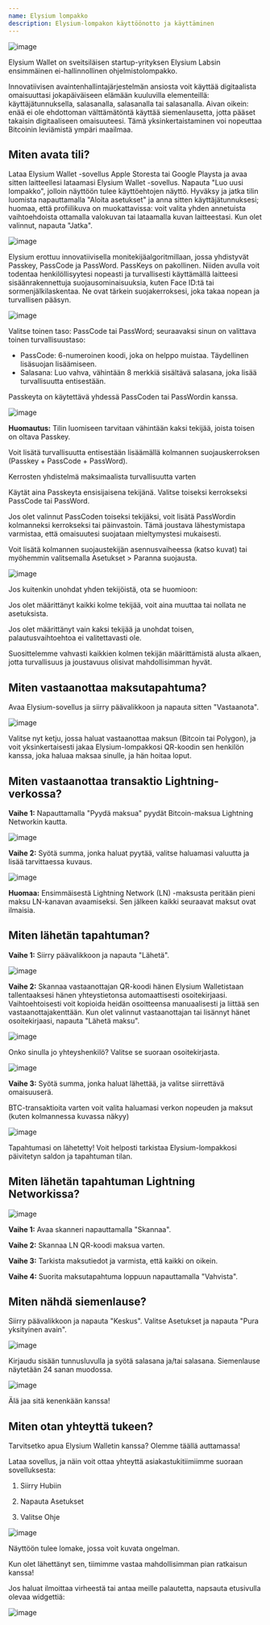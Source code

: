 ```yaml
---
name: Elysium lompakko
description: Elysium-lompakon käyttöönotto ja käyttäminen
---
```

![image](assets/cover.webp)

Elysium Wallet on sveitsiläisen startup-yrityksen Elysium Labsin ensimmäinen ei-hallinnollinen ohjelmistolompakko.

Innovatiivisen avaintenhallintajärjestelmän ansiosta voit käyttää digitaalista omaisuuttasi jokapäiväiseen elämään kuuluvilla elementeillä: käyttäjätunnuksella, salasanalla, salasanalla tai salasanalla. Aivan oikein: enää ei ole ehdottoman välttämätöntä käyttää siemenlausetta, jotta pääset takaisin digitaaliseen omaisuuteesi. Tämä yksinkertaistaminen voi nopeuttaa Bitcoinin leviämistä ympäri maailmaa.

## Miten avata tili?

Lataa Elysium Wallet -sovellus Apple Storesta tai Google Playsta ja avaa sitten laitteellesi lataamasi Elysium Wallet -sovellus. Napauta "Luo uusi lompakko", jolloin näyttöön tulee käyttöehtojen näyttö. Hyväksy ja jatka tilin luomista napauttamalla "Aloita asetukset" ja anna sitten käyttäjätunnuksesi; huomaa, että profiilikuva on muokattavissa: voit valita yhden annetuista vaihtoehdoista ottamalla valokuvan tai lataamalla kuvan laitteestasi. Kun olet valinnut, napauta "Jatka".

![image](assets/en/02.webp)

Elysium erottuu innovatiivisella monitekijäalgoritmillaan, jossa yhdistyvät Passkey, PassCode ja PassWord. PassKeys on pakollinen. Niiden avulla voit todentaa henkilöllisyytesi nopeasti ja turvallisesti käyttämällä laitteesi sisäänrakennettuja suojausominaisuuksia, kuten Face ID:tä tai sormenjälkilaskentaa. Ne ovat tärkein suojakerroksesi, joka takaa nopean ja turvallisen pääsyn.

![image](assets/en/03.webp)

Valitse toinen taso: PassCode tai PassWord; seuraavaksi sinun on valittava toinen turvallisuustaso:


- PassCode: 6-numeroinen koodi, joka on helppo muistaa. Täydellinen lisäsuojan lisäämiseen.
- Salasana: Luo vahva, vähintään 8 merkkiä sisältävä salasana, joka lisää turvallisuutta entisestään.

Passkeyta on käytettävä yhdessä PassCoden tai PassWordin kanssa.

![image](assets/en/04.webp)

**Huomautus:** Tilin luomiseen tarvitaan vähintään kaksi tekijää, joista toisen on oltava Passkey.

Voit lisätä turvallisuutta entisestään lisäämällä kolmannen suojauskerroksen (Passkey + PassCode + PassWord).

Kerrosten yhdistelmä maksimaalista turvallisuutta varten

Käytät aina Passkeyta ensisijaisena tekijänä. Valitse toiseksi kerrokseksi PassCode tai PassWord.

Jos olet valinnut PassCoden toiseksi tekijäksi, voit lisätä PassWordin kolmanneksi kerrokseksi tai päinvastoin. Tämä joustava lähestymistapa varmistaa, että omaisuutesi suojataan mieltymystesi mukaisesti.

Voit lisätä kolmannen suojaustekijän asennusvaiheessa (katso kuvat) tai myöhemmin valitsemalla Asetukset > Paranna suojausta.

![image](assets/en/05.webp)

Jos kuitenkin unohdat yhden tekijöistä, ota se huomioon:

Jos olet määrittänyt kaikki kolme tekijää, voit aina muuttaa tai nollata ne asetuksista.

Jos olet määrittänyt vain kaksi tekijää ja unohdat toisen, palautusvaihtoehtoa ei valitettavasti ole.

Suosittelemme vahvasti kaikkien kolmen tekijän määrittämistä alusta alkaen, jotta turvallisuus ja joustavuus olisivat mahdollisimman hyvät.

## Miten vastaanottaa maksutapahtuma?

Avaa Elysium-sovellus ja siirry päävalikkoon ja napauta sitten "Vastaanota".

![image](assets/en/06.webp)

Valitse nyt ketju, jossa haluat vastaanottaa maksun (Bitcoin tai Polygon), ja voit yksinkertaisesti jakaa Elysium-lompakkosi QR-koodin sen henkilön kanssa, joka haluaa maksaa sinulle, ja hän hoitaa loput.

## Miten vastaanottaa transaktio Lightning-verkossa?

**Vaihe 1:** Napauttamalla "Pyydä maksua" pyydät Bitcoin-maksua Lightning Networkin kautta.

![image](assets/en/07.webp)

**Vaihe 2:** Syötä summa, jonka haluat pyytää, valitse haluamasi valuutta ja lisää tarvittaessa kuvaus.

![image](assets/en/08.webp)

**Huomaa:** Ensimmäisestä Lightning Network (LN) -maksusta peritään pieni maksu LN-kanavan avaamiseksi. Sen jälkeen kaikki seuraavat maksut ovat ilmaisia.

## Miten lähetän tapahtuman?

**Vaihe 1:** Siirry päävalikkoon ja napauta "Lähetä".

![image](assets/en/09.webp)

**Vaihe 2:** Skannaa vastaanottajan QR-koodi hänen Elysium Walletistaan tallentaaksesi hänen yhteystietonsa automaattisesti osoitekirjaasi. Vaihtoehtoisesti voit kopioida heidän osoitteensa manuaalisesti ja liittää sen vastaanottajakenttään. Kun olet valinnut vastaanottajan tai lisännyt hänet osoitekirjaasi, napauta "Lähetä maksu".

![image](assets/en/10.webp)

Onko sinulla jo yhteyshenkilö? Valitse se suoraan osoitekirjasta.

![image](assets/en/11.webp)

**Vaihe 3:** Syötä summa, jonka haluat lähettää, ja valitse siirrettävä omaisuuserä.

BTC-transaktioita varten voit valita haluamasi verkon nopeuden ja maksut (kuten kolmannessa kuvassa näkyy)

![image](assets/en/12.webp)

Tapahtumasi on lähetetty! Voit helposti tarkistaa Elysium-lompakkosi päivitetyn saldon ja tapahtuman tilan.

## Miten lähetän tapahtuman Lightning Networkissa?

![image](assets/en/13.webp)

**Vaihe 1:** Avaa skanneri napauttamalla "Skannaa".

**Vaihe 2:** Skannaa LN QR-koodi maksua varten.

**Vaihe 3:** Tarkista maksutiedot ja varmista, että kaikki on oikein.

**Vaihe 4:** Suorita maksutapahtuma loppuun napauttamalla "Vahvista".

## Miten nähdä siemenlause?

Siirry päävalikkoon ja napauta "Keskus". Valitse Asetukset ja napauta "Pura yksityinen avain".

![image](assets/en/14.webp)

Kirjaudu sisään tunnusluvulla ja syötä salasana ja/tai salasana. Siemenlause näytetään 24 sanan muodossa.

![image](assets/en/15.webp)

Älä jaa sitä kenenkään kanssa!

## Miten otan yhteyttä tukeen?

Tarvitsetko apua Elysium Walletin kanssa? Olemme täällä auttamassa!

Lataa sovellus, ja näin voit ottaa yhteyttä asiakastukitiimiimme suoraan sovelluksesta:

1. Siirry Hubiin

2. Napauta Asetukset

3. Valitse Ohje

![image](assets/en/16.webp)

Näyttöön tulee lomake, jossa voit kuvata ongelman.

Kun olet lähettänyt sen, tiimimme vastaa mahdollisimman pian ratkaisun kanssa!

Jos haluat ilmoittaa virheestä tai antaa meille palautetta, napsauta etusivulla olevaa widgettiä:

![image](assets/en/17.webp)